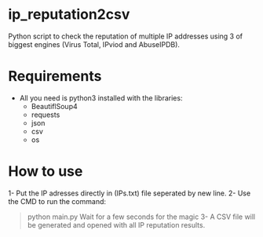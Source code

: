 # ip_reputation2csv
Python script to check the reputation of multiple IP addresses using 3 of biggest engines (Virus Total, IPviod and AbuseIPDB).

# Requirements
- All you need is python3 installed with the libraries:
  + BeautiflSoup4
  + requests
  + json
  + csv
  + os

# How to use
1- Put the IP adresses directly in (IPs.txt) file seperated by new line.
2- Use the CMD to run the command:
  > python main.py 
  > Wait for a few seconds for the magic 
3- A CSV file will be generated and opened with all IP reputation results.
